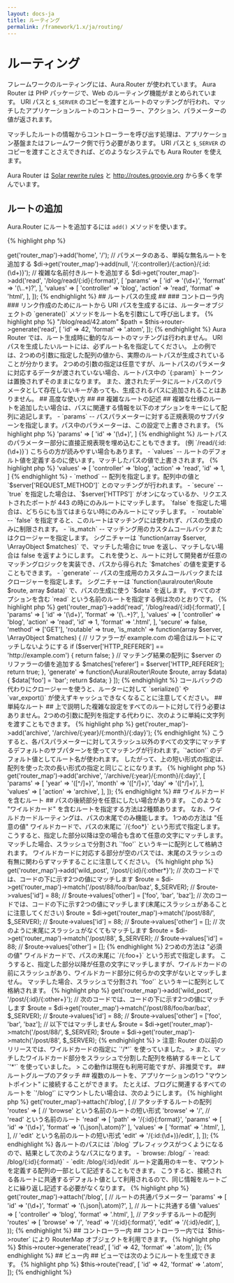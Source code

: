 ```yaml
---
layout: docs-ja
title: ルーティング
permalink: /framework/1.x/ja/routing/
---
```


# ルーティング #

フレームワークのルーティングには、Aura.Router が使われています。
Aura Router は PHP パッケージで、Web のルーティング機能がまとめられています。
URI パスと `$_SERVER` のコピーを渡すとルートのマッチングが行われ、マッチしたアプリケーションルートのコントローラー、アクション、パラメーターの値が返されます。

マッチしたルートの情報からコントローラーを呼び出す処理は、アプリケーション基盤またはフレームワーク側で行う必要があります。
URI パスと `$_SERVER` のコピーを渡すことさえできれば、どのようなシステムでも Aura Router を使えます。

Aura Router は [Solar rewrite
rules](http://solarphp.com/manual/dispatch-cycle.rewrite-rules) と
<http://routes.groovie.org> から多くを学んでいます。

## ルートの追加 ##

Aura.Router にルートを追加するには `add()` メソッドを使います。

{% highlight php %}
<?php
// パラメータなしの単純な名前付きルートを追加する
$di->get('router_map')->add('home', '/');

// パラメータのある、単純な無名ルートを追加する
$di->get('router_map')->add(null, '/{:controller}/{:action}/{:id:(\d+)}');

// 複雑な名前付きルートを追加する
$di->get('router_map')->add('read', '/blog/read/{:id}{:format}', [
    'params' => [
        'id'     => '(\d+)',
        'format' => '(\..+)?',
    ],
    'values' => [
        'controller' => 'blog',
        'action'     => 'read',
        'format'     => 'html',
    ],
]);
{% endhighlight %}

## ルートパスの生成 ##

### コントローラ内 ###

リンク作成のためにルートから URI パスを生成するには、ルーターオブジェクトの `generate()` メソッドをルート名を引数にして呼び出します。

{% highlight php %}
<?php
// $path => "/blog/read/42.atom"
$path = $this->router->generate('read', [
    'id' => 42,
    'format' => '.atom',
]);
{% endhighlight %}

Aura Router では、ルート生成時に動的なルートのマッチングは行われません。
URI パスを生成したいルートには、必ずルート名を指定してください。

上の例では、2つめの引数に指定した配列の値から、実際のルートパスが生成されていることが分かります。
2つめの引数の指定は任意ですが、ルートパスのパラメータに対応するデータが渡されていない場合、ルートパス中の `{:param}` トークンは置換されずそのままになります。
また、渡されたデータにルートパスのパラメータとして存在しないキーがあっても、生成されるパスに追加されることはありません。

## 高度な使い方 ##

## 複雑なルートの記述 ##

複雑な仕様のルートを追加したい場合は、パスに関連する情報を以下のオプションをキーにして配列に追記します。

- `params` -- パスパラメーターに対する正規表現のサブパターンを指定します。パス中のパラメーターは、この設定で上書きされます。

{% highlight php %}
'params' => [
    'id' => '(\d+)',
]
{% endhighlight %}

  ルートパスのパラメーター部分に直接正規表現を埋め込むこともできます。
  (例 `/read/{:id:(\d+)}`)
  こちらの方が読みやすい場合もあります。

- `values` -- ルートのデフォルト値を定義するのに使います。マッチしたパスの値で上書きされます。

{% highlight php %}
'values' => [
    'controller' => 'blog',
    'action' => 'read',
    'id' => 1,
]
{% endhighlight %}

- `method` -- 配列を指定します。配列中の値と `$server['REQUEST_METHOD']` とのマッチングが行われます。

- `secure` -- `true` を指定した場合は、`$server['HTTPS']` がオンになっているか、リクエストされたポートが 443 の時にのみルートにマッチします。
`false` を指定した場合は、どちらにも当てはまらない時にのみルートにマッチします。

- `routable` -- `false` を指定すると、このルートはマッチングには使われず、パスの生成のみに制限されます。

- `is_match` -- マッチング用のカスタムコールバックまたはクロージャーを指定します。
シグニチャーは `function(array $server, \ArrayObject $matches)` で、マッチした場合に true を返し、マッチしない場合は false を返すようにします。
これを使うと、ルートに対して開発者が任意のマッチングロジックを実装でき、パスから得られた `$matches` の値を変更することもできます。

- `generate` -- パスの生成用のカスタムコールバックまたはクロージャーを指定します。
シグニチャーは `function(\aura\router\Route $route, array $data)` で、パスの生成に使う `$data` を返します。

すべてのオプションを含む `read` という名前のルートを指定する例は次のとおりです。

{% highlight php %}
<?php
$di->get('router_map')->add('read', '/blog/read/{:id}{:format}', [
    'params' => [
        'id' => '(\d+)',
        'format' => '(\..+)?',
    ],
    'values' => [
        'controller' => 'blog',
        'action' => 'read',
        'id' => 1,
        'format' => '.html',
    ],
    'secure' => false,
    'method' => ['GET'],
    'routable' => true,
    'is_match' => function(array $server, \ArrayObject $matches) {

        // リファラーが example.com の場合はルートにマッチしないようにする
        if ($server['HTTP_REFERER'] == 'http://example.com') {
            return false;
        }

        // マッチング結果の配列に $server のリファラーの値を追加する
        $matches['referer'] = $server['HTTP_REFERER'];
        return true;

    },
    'generate' => function(\Aura\Router\Route $route, array $data) {
        $data['foo'] = 'bar';
        return $data;
    }
]);
{% endhighlight %}


コールバックの代わりにクロージャーを使うと、ルーターに対して `serialize()` や `var_export()` が使えずキャッシュできなくなることに注意してください。


## 単純なルート ##

上で説明した複雑な設定をすべてのルートに対して行う必要はありません。2つめの引数に配列を指定する代わりに、次のように単純に文字列を渡すこともできます。


{% highlight php %}
<?php
$di->get('router_map')->add('archive', '/archive/{:year}/{:month}/{:day}');
{% endhighlight %}

こうすると、各パスパラメーターに対してスラッシュ以外のすべての文字にマッチするデフォルトのサブパターンを使ってマッチングが行われます。`'action'` のデフォルト値としてルート名が使われます。
したがって、上の短い形式の指定は、配列を使った次の長い形式の指定と同じことになります。

{% highlight php %}
<?php
$di->get('router_map')->add('archive', '/archive/{:year}/{:month}/{:day}', [
    'params' => [
        'year'  => '([^/]+)',
        'month' => '([^/]+)',
        'day'   => '([^/]+)',
    ],
    'values' => [
        'action' => 'archive',
    ],
]);
{% endhighlight %}

## ワイルドカードを含むルート ##

パスの後続部分を任意にしたい場合があります。
このような "ワイルドカード" を含むルートを指定する方法は2種類あります。
なお、ワイルドカードルーティングは、パスの末尾でのみ機能します。

1つめの方法は "任意の値" ワイルドカードで、パスの末尾に `/{:foo*}` という形式で指定します。
こうすると、指定した部分以降は空の場合も含めて任意の文字にマッチします。
マッチした場合、スラッシュで分割され `'foo'` というキーに配列として格納されます。
ワイルドカードに対応する部分が空のパスでは、末尾のスラッシュの有無に関わらずマッチすることに注意してください。

{% highlight php %}
<?php
$di->get('router_map')->add('wild_post', '/post/{:id}/{:other*}');

// 次のコードでは、コードの下に示す2つの値にマッチします
$route = $di->get('router_map')->match('/post/88/foo/bar/baz', $_SERVER);
// $route->values['id'] = 88;
// $route->values['other'] = ['foo', 'bar', 'baz'];

// 次のコードでは、コードの下に示す2つの値にマッチします(末尾にスラッシュがあることに注意してください)
$route = $di->get('router_map')->match('/post/88/', $_SERVER);
// $route->values['id'] = 88;
// $route->values['other'] = [];

// 次のように末尾にスラッシュがなくてもマッチします
$route = $di->get('router_map')->match('/post/88', $_SERVER);
// $route->values['id'] = 88;
// $route->values['other'] = [];
{% endhighlight %}

2つめの方法は "必須の値" ワイルドカードで、パスの末尾に `/{:foo+}` という形式で指定します。
こうすると、指定した部分以降が任意の文字にマッチしますが、ワイルドカードの前にスラッシュがあり、ワイルドカード部分に何らかの文字がないとマッチしません。
マッチした場合、スラッシュで分割され `'foo'` というキーに配列として格納されます。

{% highlight php %}
<?php
$di->get('router_map')->add('wild_post', '/post/{:id}/{:other+}');

// 次のコードでは、コードの下に示す2つの値にマッチします
$route = $di->get('router_map')->match('/post/88/foo/bar/baz', $_SERVER);
// $route->values['id'] = 88;
// $route->values['other'] = ['foo', 'bar', 'baz'];

// 以下ではマッチしません
$route = $di->get('router_map')->match('/post/88/', $_SERVER);
$route = $di->get('router_map')->match('/post/88', $_SERVER);
{% endhighlight %}


> 注意: Router の以前のリリースでは、ワイルドカードの指定に `'/*'` を使っていました。
> また、マッチしたワイルドカード部分をスラッシュで分割した配列を格納するキーとして `'*'` を使っていました。
> この動作は現在も利用可能ですが、非推奨です。


## ルートグループのアタッチ ##

複数のルートを、アプリケーションの1つ "マウントポイント" に接続することができます。
たとえば、ブログに関連するすべてのルートを `'/blog'` にマウントしたい場合は、次のようにします。

{% highlight php %}
<?php
$di->get('router_map')->attach('/blog', [

    // アタッチするルートの配列
    'routes' => [

        // 'browse' という名前のルートの短い形式
        'browse' => '/',

        // 'read' という名前のルート
        'read' => [
            'path' => '/{:id}{:format}',
            'params' => [
                'id'     => '(\d+)',
                'format' => '(\.json|\.atom)?'
            ],
            'values' => [
                'format' => '.html',
            ],
        ],

        // 'edit' という名前のルートの短い形式
        'edit' => '/{:id:(\d+)}/edit',
    ],
]);
{% endhighlight %}


各ルートのパスには `/blog` プレフィックスがつくようになるので、結果として次のようなパスになります。

- `browse: /blog/`
- `read:   /blog/{:id}{:format}`
- `edit:   /blog/{:id}/edit`

ルート定義用のキーを、マウントを定義する配列の一部として記述することもできます。
こうすると、接続される各ルートに共通するデフォルト値として利用されるので、同じ情報をルートごとに繰り返し記述する必要がなくなります。

{% highlight php %}
<?php
$di->get('router_map')->attach('/blog', [

    // ルートの共通パラメーター
    'params' => [
        'id'     => '(\d+)',
        'format' => '(\.json|\.atom)?',
    ],

    // ルートに共通する値
    'values' => [
        'controller' => 'blog',
        'format'     => '.html',
    ],

    // アタッチするルートの配列
    'routes' => [
        'browse' => '/',
        'read'   => '/{:id}{:format}',
        'edit'   => '/{:id}/edit',
    ],
));
{% endhighlight %}

## コントローラー内 ##

コントローラー内では `$this->router` により RouterMap オブジェクトを利用できます。

{% highlight php %}
$this->router->generate('read', [
    'id' => 42,
    'format' => '.atom',
]);
{% endhighlight %}

## ビュー内 ##

ビューでは次のようにルートを生成できます。

{% highlight php %}
$this->route('read', [
    'id' => 42,
    'format' => '.atom',
]);
{% endhighlight %}
